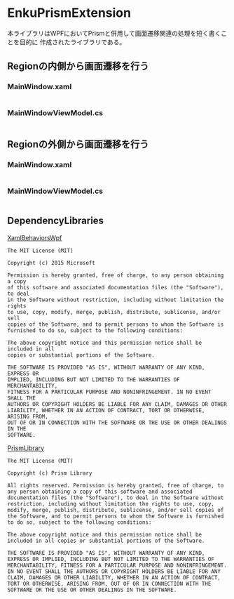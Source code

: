 # EnkuPrismExtension

本ライブラリはWPFにおいてPrismと併用して画面遷移関連の処理を短く書くことを目的に
作成されたライブラリである。

## Regionの内側から画面遷移を行う

### MainWindow.xaml

```xaml

```



### MainWindowViewModel.cs

```c#
```

## Regionの外側から画面遷移を行う

### MainWindow.xaml

```xaml

```



### MainWindowViewModel.cs

```c#

```

## DependencyLibraries

[XamlBehaviorsWpf](https://github.com/microsoft/XamlBehaviorsWpf)

```text
The MIT License (MIT)

Copyright (c) 2015 Microsoft

Permission is hereby granted, free of charge, to any person obtaining a copy
of this software and associated documentation files (the "Software"), to deal
in the Software without restriction, including without limitation the rights
to use, copy, modify, merge, publish, distribute, sublicense, and/or sell
copies of the Software, and to permit persons to whom the Software is
furnished to do so, subject to the following conditions:

The above copyright notice and this permission notice shall be included in all
copies or substantial portions of the Software.

THE SOFTWARE IS PROVIDED "AS IS", WITHOUT WARRANTY OF ANY KIND, EXPRESS OR
IMPLIED, INCLUDING BUT NOT LIMITED TO THE WARRANTIES OF MERCHANTABILITY,
FITNESS FOR A PARTICULAR PURPOSE AND NONINFRINGEMENT. IN NO EVENT SHALL THE
AUTHORS OR COPYRIGHT HOLDERS BE LIABLE FOR ANY CLAIM, DAMAGES OR OTHER
LIABILITY, WHETHER IN AN ACTION OF CONTRACT, TORT OR OTHERWISE, ARISING FROM,
OUT OF OR IN CONNECTION WITH THE SOFTWARE OR THE USE OR OTHER DEALINGS IN THE
SOFTWARE.
```



[PrismLibrary](https://github.com/PrismLibrary/Prism)

```text
The MIT License (MIT)

Copyright (c) Prism Library

All rights reserved. Permission is hereby granted, free of charge, to any person obtaining a copy of this software and associated documentation files (the "Software"), to deal in the Software without restriction, including without limitation the rights to use, copy, modify, merge, publish, distribute, sublicense, and/or sell copies of the Software, and to permit persons to whom the Software is furnished to do so, subject to the following conditions: 

The above copyright notice and this permission notice shall be included in all copies or substantial portions of the Software.

THE SOFTWARE IS PROVIDED "AS IS", WITHOUT WARRANTY OF ANY KIND, EXPRESS OR IMPLIED, INCLUDING BUT NOT LIMITED TO THE WARRANTIES OF MERCHANTABILITY, FITNESS FOR A PARTICULAR PURPOSE AND NONINFRINGEMENT. IN NO EVENT SHALL THE AUTHORS OR COPYRIGHT HOLDERS BE LIABLE FOR ANY CLAIM, DAMAGES OR OTHER LIABILITY, WHETHER IN AN ACTION OF CONTRACT, TORT OR OTHERWISE, ARISING FROM, OUT OF OR IN CONNECTION WITH THE SOFTWARE OR THE USE OR OTHER DEALINGS IN THE SOFTWARE.
```

